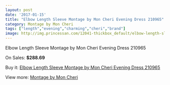 ```yaml
---
layout: post
date: '2017-01-15'
title: "Elbow Length Sleeve Montage by Mon Cheri Evening Dress 210965"
category: Montage by Mon Cheri
tags: ["length","evening","charming","cheri","brand"]
image: http://img.princessan.com/12041-thickbox_default/elbow-length-sleeve-montage-by-mon-cheri-evening-dress-210965.jpg
---
```

Elbow Length Sleeve Montage by Mon Cheri Evening Dress 210965

On Sales: **$288.69**
<a href="https://www.princessan.com/en/montage-by-mon-cheri/5648-elbow-length-sleeve-montage-by-mon-cheri-evening-dress-210965.html"><amp-img layout="responsive" width="600" height="600" src="//img.princessan.com/12041-thickbox_default/elbow-length-sleeve-montage-by-mon-cheri-evening-dress-210965.jpg" alt="Elbow Length Sleeve Montage by Mon Cheri Evening Dress 210965 0" /></a>

Buy it: [Elbow Length Sleeve Montage by Mon Cheri Evening Dress 210965](https://www.princessan.com/en/montage-by-mon-cheri/5648-elbow-length-sleeve-montage-by-mon-cheri-evening-dress-210965.html "Elbow Length Sleeve Montage by Mon Cheri Evening Dress 210965")

View more: [Montage by Mon Cheri](https://www.princessan.com/en/45-montage-by-mon-cheri "Montage by Mon Cheri")